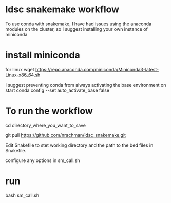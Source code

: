# ldsc snakemake workflow

To use conda with snakemake, I have had issues using the anaconda modules on the cluster, so I suggest installing your own instance of miniconda

# install miniconda

for linux
wget https://repo.anaconda.com/miniconda/Miniconda3-latest-Linux-x86_64.sh

I suggest preventing conda from always activating the base environment on start 
conda config --set auto_activate_base false

# To run the workflow
cd directory_where_you_want_to_save

git pull https://github.com/nrachman/ldsc_snakemake.git

Edit Snakefile to stet working directory and the path to the bed files in Snakefile.

configure any options in sm_call.sh

# run

bash sm_call.sh
